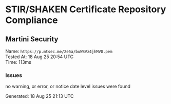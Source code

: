 # STIR/SHAKEN Certificate Repository Compliance

## Martini Security

Name: `https://p.mtsec.me/2e5a/buW8Vz4jhMVD.pem`\
Tested At: 18 Aug 25 20:54 UTC\
Time: 113ms

### Issues

no warning, or error, or notice date level issues were found

Generated: 18 Aug 25 21:13 UTC